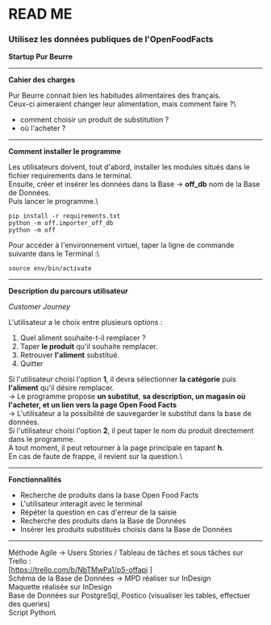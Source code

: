 # READ ME
### Utilisez les données publiques de l'OpenFoodFacts
**Startup Pur Beurre**
_______________________________
**Cahier des charges**

Pur Beurre connait bien les habitudes alimentaires des français.\
Ceux-ci aimeraient changer leur alimentation, mais comment faire ?\
* comment choisir un produit de substitution ?
* où l'acheter ?
_______________________________
**Comment installer le programme**

Les utilisateurs doivent, tout d'abord, installer les modules situés dans le fichier requirements dans le terminal.\
Ensuite, créer et insérer les données dans la Base -> **off_db** nom de la Base de Données.\
Puis lancer le programme.\
``` shell
pip install -r requirements.txt
python -m off.importer_off_db
python -m off
```
Pour accéder à l'environnement virtuel, taper la ligne de commande suivante dans le Terminal :\
``` shell
source env/bin/activate
```

_______________________________

**Description du parcours utilisateur**

*Customer Journey*

L'utilisateur a le choix entre plusieurs options :
1. Quel aliment souhaite-t-il remplacer ?
2. Taper **le produit** qu'il souhaite remplacer.
3. Retrouver **l'aliment** substitué.
4. Quitter

Si l'utilisateur choisi l'option **1**, il devra sélectionner **la catégorie** puis **l'aliment** qu'il désire remplacer.\
-> Le programme propose **un substitut**, **sa description, un magasin où l'acheter, et un lien vers la page Open Food Facts**\
-> L'utilisateur a la possibilité de sauvegarder le substitut dans la base de données.\
Si l'utilisateur choisi l'option **2**, il peut taper le nom du produit directement dans le programme.\
A tout moment, il peut retourner à la page principale en tapant **h**.\
En cas de faute de frappe, il revient sur la question.\

________________________________
**Fonctionnalités**

* Recherche de produits dans la base Open Food Facts
* L'utilisateur interagit avec le terminal
* Répéter la question en cas d'erreur de la saisie
* Recherche des produits dans la Base de Données
* Insérer les produits substitués choisis dans la Base de Données
_____________________________

Méthode Agile -> Users Stories / Tableau de tâches et sous tâches sur Trello :\
[https://trello.com/b/NbTMwPa1/p5-offapi ]\
Schéma de la Base de Données -> MPD réaliser sur InDesign\
Maquette réalisée sur InDesign\
Base de Données sur PostgreSql, Postico (visualiser les tables, effectuer des queries)\
Script Python\


